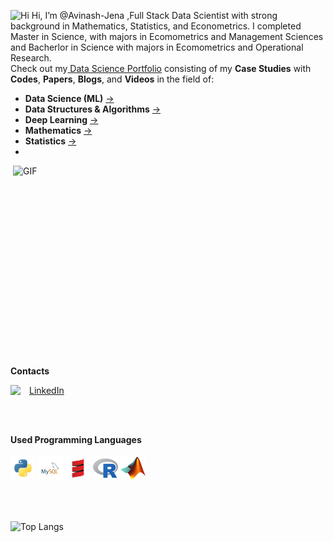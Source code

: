  <img src='https://qpluspicture.oss-cn-beijing.aliyuncs.com/6LjjQA/Hi.gif' alt='Hi' width="30"/> Hi, 
I’m @Avinash-Jena ,Full Stack Data Scientist with strong background in Mathematics, Statistics, and Econometrics. I completed Master in Science, with majors in Ecomometrics and Management Sciences and Bacherlor in Science with majors in Ecomometrics and Operational Research. <br>
Check out my<a href=""> Data Science Portfolio</a> consisting of my **Case Studies** with **Codes**, **Papers**, **Blogs**, and **Videos** in the field of:

- **Data Science (ML)** <a href=""> -> <a> 
- **Data Structures & Algorithms** <a href= ""> -> <a>
- **Deep Learning** <a href="h"> -> <a> 
- **Mathematics** <a href=""> -> <a> 
- **Statistics** <a href=""> -> <a>
- 


<img align="right" alt="GIF" src="https://media.giphy.com/media/v1.Y2lkPTc5MGI3NjExb3BsM3Ewb3lieG5xcWxoZjdhcTI5dXRkNDB1ZXZuYm4yYXVtM2o1ciZlcD12MV9pbnRlcm5hbF9naWZfYnlfaWQmY3Q9Zw/hpXdHPfFI5wTABdDx9/giphy.gif?raw=true" width="500" height="320"/>
<br>

**Contacts**
 
<img align="left"  width="30px" src="https://cdn2.iconfinder.com/data/icons/social-media-icons-23/800/linkedin-512.png"/> <a href="www.linkedin.com/in/avinashajena">LinkedIn</a> 

<br>
<br>

**Used Programming Languages**  
<br>
<code><img height="40" src="https://raw.githubusercontent.com/github/explore/80688e429a7d4ef2fca1e82350fe8e3517d3494d/topics/python/python.png"></code>
<code><img height="40" src="https://raw.githubusercontent.com/github/explore/80688e429a7d4ef2fca1e82350fe8e3517d3494d/topics/mysql/mysql.png"></code>
<code><img height="40" src="https://raw.githubusercontent.com/github/explore/80688e429a7d4ef2fca1e82350fe8e3517d3494d/topics/scala/scala.png"></code>
<code><img height="40" src="https://raw.githubusercontent.com/github/explore/80688e429a7d4ef2fca1e82350fe8e3517d3494d/topics/r/r.png"></code>
<code><img height="40" src="https://raw.githubusercontent.com/github/explore/80688e429a7d4ef2fca1e82350fe8e3517d3494d/topics/matlab/matlab.png"></code>



<br>
<br>

![Top Langs](https://github-readme-stats.vercel.app/api/top-langs/?username=Avinash-Jena)
</body>


  
